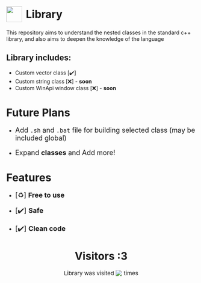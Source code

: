 <h1 style="display: flex; align-items: center;">  
  <img src="https://raw.githubusercontent.com/isocpp/logos/master/cpp_logo.png" width="42" style="margin-right: 10px;">
  Library
</h1>

This repository aims to understand the nested classes in the standard c++ library, and also aims to deepen the knowledge of the language

## Library includes:
- Custom vector class                   [✔️]
- Custom string class                   [❌] - **soon**
- Custom WinApi window class            [❌] - **soon**

# Future Plans
- <p style="font-size: 18px"> Add <code>.sh</code> and <code>.bat</code> file for building selected class (may be  included global)
- <p style="font-size: 18px">Expand <strong>classes</strong> and Add more!</p>
# Features
- <p style="font-size: 18px">[♻️] <strong>Free to use</strong>
- <p style="font-size: 18px">[✔️] <strong>Safe</strong>
- <p style="font-size: 18px">[✔️] <strong>Clean code</strong>

<h1 align="center">Visitors :3</h1>
<p style="display: flex; align-items: center; justify-content: center;">
     <span style="font-size: 15px">Library was visited</span> 
     <img style="margin: 0 5px" src="https://count.getloli.com/get/@test?theme=rule34" style="margin-right: 10px;"> 
     <span style="font-size: 15px">times</span> 
</p>